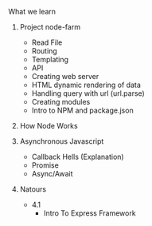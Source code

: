 What we learn 

1. Project node-farm
    - Read File
    - Routing
    - Templating
    - API 
    - Creating web server 
    - HTML dynamic rendering of data
    - Handling query with url (url.parse)
    - Creating modules
    - Intro to NPM and package.json

2. How Node Works

3. Asynchronous Javascript
    - Callback Hells (Explanation)
    - Promise
    - Async/Await

4. Natours
    - 4.1 
        - Intro To Express Framework